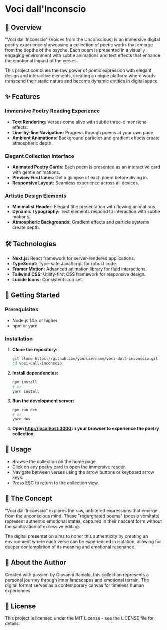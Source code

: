 # Voci dall'Inconscio

## 📜 Overview

"Voci dall'Inconscio" (Voices from the Unconscious) is an immersive digital poetry experience showcasing a collection of poetic works that emerge from the depths of the psyche. Each poem is presented in a visually engaging environment with subtle animations and text effects that enhance the emotional impact of the verses.

This project combines the raw power of poetic expression with elegant design and interactive elements, creating a unique platform where words transcend their static nature and become dynamic entities in digital space.

## ✨ Features

### Immersive Poetry Reading Experience

- **Text Rendering:** Verses come alive with subtle three-dimensional effects.
- **Line-by-line Navigation:** Progress through poems at your own pace.
- **Ambient Animations:** Background particles and gradient effects create atmospheric depth.

### Elegant Collection Interface

- **Animated Poetry Cards:** Each poem is presented as an interactive card with gentle animations.
- **Preview First Lines:** Get a glimpse of each poem before diving in.
- **Responsive Layout:** Seamless experience across all devices.

### Artistic Design Elements

- **Minimalist Header:** Elegant title presentation with flowing animations.
- **Dynamic Typography:** Text elements respond to interaction with subtle motions.
- **Atmospheric Backgrounds:** Gradient effects and particle systems create depth.

## 🛠️ Technologies

- **Next.js:** React framework for server-rendered applications.
- **TypeScript:** Type-safe JavaScript for robust code.
- **Framer Motion:** Advanced animation library for fluid interactions.
- **Tailwind CSS:** Utility-first CSS framework for responsive design.
- **Lucide Icons:** Consistent icon set.

## 🚀 Getting Started

### Prerequisites

- Node.js 14.x or higher
- npm or yarn

### Installation

1. **Clone the repository:**

   ```bash
   git clone https://github.com/yourusername/voci-dall-inconscio.git
   cd voci-dall-inconscio
   ```

2. **Install dependencies:**

   ```bash
   npm install
   # or
   yarn install

   ```

3. **Run the development server:**

   ```bash
   npm run dev
   # or
   yarn dev
   ```

4. **Open [http://localhost:3000](http://localhost:3000) in your browser to experience the poetry collection.**

## 📱 Usage

- Browse the collection on the home page.
- Click on any poetry card to open the immersive reader.
- Navigate between verses using the arrow buttons or keyboard arrow keys.
- Press ESC to return to the collection view.

## 💭 The Concept

"Voci dall'Inconscio" explores the raw, unfiltered expressions that emerge from the unconscious mind. These "regurgitated poems" (poesie vomitate) represent authentic emotional states, captured in their nascent form without the sanitization of excessive editing.

The digital presentation aims to honor this authenticity by creating an environment where each verse can be experienced in isolation, allowing for deeper contemplation of its meaning and emotional resonance.

## 👤 About the Author

Created with passion by Giovanni Raniolo, this collection represents a personal journey through inner landscapes and emotional terrain. The digital format serves as a contemporary canvas for timeless human experiences.

## 📄 License

This project is licensed under the MIT License - see the LICENSE file for details.
